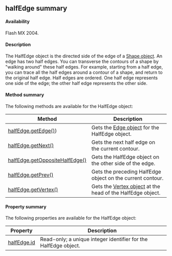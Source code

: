 ## halfEdge summary

#### Availability

Flash MX 2004.

#### Description

The HalfEdge object is the directed side of the edge of a [Shape object](#!AdobeDocs/developers-animatesdk-docs/test/Shape_object/shape_summary.md). An edge has two half edges. You can transverse the contours of a shape by "walking around" these half edges. For example, starting from a half edge, you can trace all the half edges around a contour of a shape, and return to the original half edge.
Half edges are ordered. One half edge represents one side of the edge; the other half edge represents the other side.

#### Method summary

The following methods are available for the HalfEdge object:

| **Method**                                      | **Description**                                                              |
|-------------------------------------------------|------------------------------------------------------------------------------|
| [halfEdge.getEdge()](#!AdobeDocs/developers-animatesdk-docs/test/HalfEdge_object/halfEdge.md))       | Gets the [Edge object](#!AdobeDocs/developers-animatesdk-docs/test/Edge_object/edge_summary.md) for the HalfEdge object.               |
| [halfEdge.getNext()](#!AdobeDocs/developers-animatesdk-docs/test/HalfEdge_object/halfEdg1.md)             | Gets the next half edge on the current contour.                              |
| [halfEdge.getOppositeHalfEdge()](#!AdobeDocs/developers-animatesdk-docs/test/HalfEdge_object/halfEdg2.md) | Gets the HalfEdge object on the other side of the edge.                      |
| [halfEdge.getPrev()](#!AdobeDocs/developers-animatesdk-docs/test/HalfEdge_object/halfEdg3.md)             | Gets the preceding HalfEdge object on the current contour.                   |
| [halfEdge.getVertex()](#!AdobeDocs/developers-animatesdk-docs/test/HalfEdge_object/halfEdg4.md)           | Gets the [Vertex object](#!AdobeDocs/developers-animatesdk-docs/test/Vertex_object/vertex_summary.md) at the head of the HalfEdge object. |

#### Property summary

The following properties are available for the HalfEdge object:

| **Property**                 | **Description**                                                 |
|------------------------------|-----------------------------------------------------------------|
| [halfEdge.id](#!AdobeDocs/developers-animatesdk-docs/test/HalfEdge_object/halfEdg5.md) | Read-only; a unique integer identifier for the HalfEdge object. |

<span id="halfEdge.getEdge()" class="anchor"></span>

